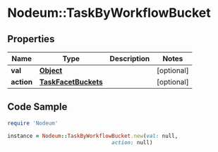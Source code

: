 # Nodeum::TaskByWorkflowBucket

## Properties

Name | Type | Description | Notes
------------ | ------------- | ------------- | -------------
**val** | [**Object**](.md) |  | [optional] 
**action** | [**TaskFacetBuckets**](TaskFacetBuckets.md) |  | [optional] 

## Code Sample

```ruby
require 'Nodeum'

instance = Nodeum::TaskByWorkflowBucket.new(val: null,
                                 action: null)
```


